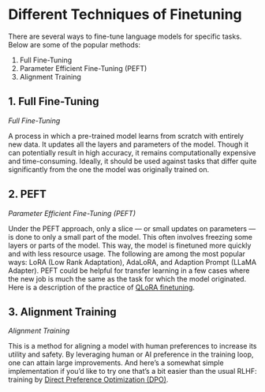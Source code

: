 # Different Techniques of Finetuning

There are several ways to fine-tune language models for specific tasks. Below are some of the popular methods:

1. Full Fine-Tuning
2. Parameter Efficient Fine-Tuning (PEFT)
3. Alignment Training

## 1. Full Fine-Tuning

*Full Fine-Tuning*

A process in which a pre-trained model learns from scratch with entirely new data.
It updates all the layers and parameters of the model.
Though it can potentially result in high accuracy, it remains computationally expensive and time-consuming.
Ideally, it should be used against tasks that differ quite significantly from the one the model was originally trained on.

## 2. PEFT

*Parameter Efficient Fine-Tuning (PEFT)*

Under the PEFT approach, only a slice — or small updates on parameters — is done to only a small part of the model.
This often involves freezing some layers or parts of the model.
This way, the model is finetuned more quickly and with less resource usage.
The following are among the most popular ways: LoRA (Low Rank Adaptation), AdaLoRA, and Adaption Prompt (LLaMA Adapter).
PEFT could be helpful for transfer learning in a few cases where the new job is much the same as the task for which the model originated.
Here is a description of the practice of [QLoRA finetuning](https://levelup.gitconnected.com/unleash-mistral-7b-power-how-to-efficiently-fine-tune-a-llm-on-your-own-data-4e4386a6bbdc?gi=2592c2a8632a).

## 3. Alignment Training

*Alignment Training*

This is a method for aligning a model with human preferences to increase its utility and safety.
By leveraging human or AI preference in the training loop, one can attain large improvements.
And here’s a somewhat simple implementation if you’d like to try one that’s a bit easier than the usual RLHF: training by [Direct Preference Optimization (DPO)](https://towardsdatascience.com/optimizing-small-language-models-on-a-free-t4-gpu-008c37700d57).
